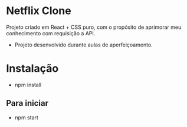 # Netflix Clone

Projeto criado em React + CSS puro, com o propósito de aprimorar meu conhecimento com requisição a API.

* Projeto desenvolvido durante aulas de aperfeiçoamento.


# Instalação 

- npm install

## Para iniciar

- npm start




